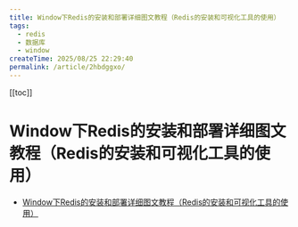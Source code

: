 ```yaml
---
title: Window下Redis的安装和部署详细图文教程（Redis的安装和可视化工具的使用）
tags:
  - redis
  - 数据库
  - window
createTime: 2025/08/25 22:29:40
permalink: /article/2hbdggxo/
---
```

[[toc]]
# Window下Redis的安装和部署详细图文教程（Redis的安装和可视化工具的使用）




- [Window下Redis的安装和部署详细图文教程（Redis的安装和可视化工具的使用）](https://blog.csdn.net/weixin_44893902/article/details/123087435)
